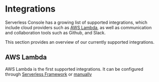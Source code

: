 <!--
title: Integrations 
menuText: Integrations
description: Compatible Serverless Console Platform
menuOrder: 3
-->

# Integrations
Serverless Console has a growing list of supported integrations,
which include cloud providers such as [AWS Lambda](./aws/), as well as
communication and collaboration tools such as Github, and Slack.

This section provides an overview of our currently supported integrations.

## AWS Lambda
AWS Lambda is the first supported integrations. It can be configured
through [Serverless Framework](../index.md) or [manually](./aws/index.md#configuring-the-serverles-console-extension)
